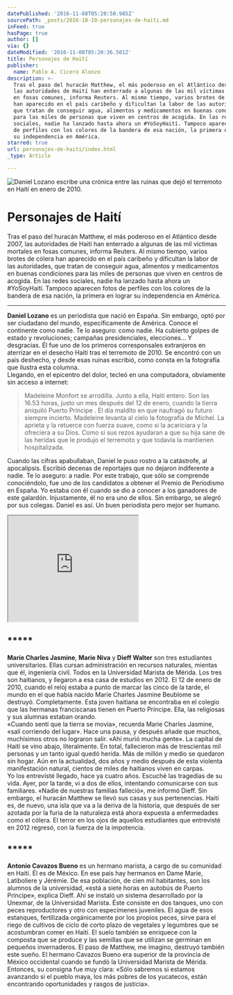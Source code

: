 ```yaml
---
datePublished: '2016-11-08T05:20:50.985Z'
sourcePath: _posts/2016-10-10-personajes-de-haiti.md
inFeed: true
hasPage: true
author: []
via: {}
dateModified: '2016-11-08T05:20:36.501Z'
title: Personajes de Haití
publisher:
  name: Pablo A. Cicero Alonzo
description: >-
  Tras el paso del huracán Matthew, el más poderoso en el Atlántico desde 2007,
  las autoridades de Haití han enterrado a algunas de las mil víctimas mortales
  en fosas comunes, informa Reuters. Al mismo tiempo, varios brotes de cólera
  han aparecido en el país caribeño y dificultan la labor de las autoridades,
  que tratan de conseguir agua, alimentos y medicamentos en buenas condiciones
  para las miles de personas que viven en centros de acogida. En las redes
  sociales, nadie ha lanzado hasta ahora un #YoSoyHaití. Tampoco aparecen fotos
  de perfiles con los colores de la bandera de esa nación, la primera en lograr
  su independencia en América.
starred: true
url: personajes-de-haiti/index.html
_type: Article

---
```

![Daniel Lozano escribe una crónica entre las ruinas que dejó el terremoto en Haití en enero de 2010.](https://the-grid-user-content.s3-us-west-2.amazonaws.com/2b38fb5a-8456-438e-b6b9-df744d79bb88.jpg)

# Personajes de Haití

Tras el paso del huracán Matthew, el más poderoso en el Atlántico desde 2007, las autoridades de Haití han enterrado a algunas de las mil víctimas mortales en fosas comunes, informa Reuters. Al mismo tiempo, varios brotes de cólera han aparecido en el país caribeño y dificultan la labor de las autoridades, que tratan de conseguir agua, alimentos y medicamentos en buenas condiciones para las miles de personas que viven en centros de acogida. En las redes sociales, nadie ha lanzado hasta ahora un \#YoSoyHaití. Tampoco aparecen fotos de perfiles con los colores de la bandera de esa nación, la primera en lograr su independencia en América.

---

**Daniel Lozano** es un periodista que nació en España. Sin embargo, optó por ser ciudadano del mundo, específicamente de América. Conoce el continente como nadie. Te lo aseguro: como nadie. Ha cubierto golpes de estado y revoluciones; campañas presidenciales, elecciones... Y desgracias. Él fue uno de los primeros corresponsales extranjeros en aterrizar en el desecho Haití tras el terremoto de 2010\. Se encontró con un país deshecho, y desde esas ruinas escribió, como consta en la fotografía que ilustra esta columna.   
Llegando, en el epicentro del dolor, tecleó en una computadora, obviamente sin acceso a internet:

> Madeleine Monfort se arrodilla. Junto a ella, Haití entero. Son las 16.53 horas, justo un mes después del 12 de enero, cuando la tierra aniquiló Puerto Príncipe . El día maldito en que naufragó su futuro siempre incierto. Madeleine levanta al cielo la fotografía de Michel. La aprieta y la retuerce con fuerza suave, como si la acariciara y la ofreciera a su Dios. Como si sus rezos ayudaran a que su hija sane de las heridas que le produjo el terremoto y que todavía la mantienen hospitalizada.

Cuando las cifras apabullaban, Daniel le puso rostro a la catástrofe, al apocalipsis. Escribió decenas de reportajes que no dejaron indiferente a nadie. Te lo aseguro: a nadie. Por este trabajo, que sólo se comprende conociéndolo, fue uno de los candidatos a obtener el Premio de Periodismo en España. Yo estaba con él cuando se dio a conocer a los ganadores de este galardón. Injustamente, él no era uno de ellos. Sin embargo, se alegró por sus colegas. Daniel es así. Un buen periodista pero mejor ser humano.

<iframe src="https://the-grid.github.io/ed-userhtml/?g=eJxtUlFr2zAQfs-vEBptbIilrX0pi5XRjA0Go097GyPI0jmWY0tGOifNxv77Lq5LWxgIpDt9uvu-71Rad2TOKl5XRQwB-aaUlNosymSiG3CT1aM36ILP7IqlFWFz9mfB2FFH1lJct4kpZsUe8EsHPXhM2_MPvX_QPWQp__n-15rQrmbZa8z2_M1mVCpnEXCM_oKZC5kIGmHGUYU1XQhn6c7ZJ5hI0VDIpTTBezAoam2gCuEgPKCEtPt-L5M9iDa9e6yrvlMfro8QE4lQxxtxxy9liLcYdKQeD8GCcD5BxC3UIUI268rXi7-ZDWa8MFmx5ZMjSzo99yvaRH2Web4u5ezXorw4ajqd0mRqaqhJUY2IwXNmNeqiiVAr3iAO6aOU2MA-Oiu0k_FO93IgpsHrFlJhoWi0Qze_6_Q5jKh4FR53Jowe53xyv0Hx1OuumzN9qFwHhasjTUFxjCPQYPUrWpMvBRmQCLb3pJoz1JEmpPiu6rQ_cPaW5-l0evHZhF5OyuK8iaEZPo1qAl_d3l_dfKX1Io2Cizja_iPvWvfDmmaqyMshwkSKbz6Hnk7oYin186f8BwpY6co" height="244" style=""></iframe>

## \*\*\*\*\*

**Marie Charles Jasmine**, **Marie Niva** y **Dieff Walter** son tres estudiantes universitarios. Ellas cursan administración en recursos naturales, mientas que él, ingeniería civil. Todos en la Universidad Marista de Mérida. Los tres son haitianos, y llegaron a esa casa de estudios en 2012\. El 12 de enero de 2010, cuando el reloj estaba a punto de marcar las cinco de la tarde, el mundo en el que había nacido Marie Charles Jasmine Beublome se destruyó. Completamente. Esta joven haitiana se encontraba en el colegio que las hermanas franciscanas tienen en Puerto Príncipe. Ella, las religiosas y sus alumnas estaban orando.  
«Cuando sentí que la tierra se movía», recuerda Marie Charles Jasmine, «salí corriendo del lugar». Hace una pausa, y después añade que muchos, muchísimos otros no lograron salir. «Ahí murió mucha gente». La capital de Haití se vino abajo, literalmente. En total, fallecieron más de trescientas mil personas y un tanto igual quedó herida. Más de millón y medio se quedaron sin hogar. Aún en la actualidad, dos años y medio después de esta violenta manifestación natural, cientos de miles de haitianos viven en carpas.  
Yo los entrevisté llegado, hace ya cuatro años. Escuché las tragedias de su vida. Ayer, por la tarde, vi a dos de ellos, intentando comunicarse con sus familiares. «Nadie de nuestras familias falleció», me informó Dieff. Sin embargo, el huracán Matthew se llevó sus casas y sus pertenencias. Haití es, de nuevo, una isla que va a la deriva de la historia, que después de ser azotada por la furia de la naturaleza está ahora expuesta a enfermedades como el cólera. El terror en los ojos de aquellos estudiantes que entrevisté en 2012 regresó, con la fuerza de la impotencia.

## \*\*\*\*\*

**Antonio Cavazos Bueno** es un hermano marista, a cargo de su comunidad en Haití. Él es de México. En ese país hay hermanos en Dame Marie, Latiboliere y Jérémie. De esa población, de cien mil habitantes, son los alumnos de la universidad, «está a siete horas en autobús de Puerto Príncipe», explica Dieff. Ahí se instaló un sistema desarrollado por la Unexmar, de la Universidad Marista. Éste consiste en dos tanques, uno con peces reproductores y otro con especímenes juveniles. El agua de esos estanques, fertilizada orgánicamente por los propios peces, sirve para el riego de cultivos de ciclo de corto plazo de vegetales y legumbres que se acostumbran comer en Haití. El suelo también se enriquece con la composta que se produce y las semillas que se utilizan se germinan en pequeños invernaderos. El paso de Matthew, me imagino, destruyó también este sueño. El hermano Cavazos Bueno era superior de la provincia de México occidental cuando se fundó la Universidad Marista de Mérida. Entonces, su consigna fue muy clara: «Sólo sabremos si estamos avanzando si el pueblo maya, los más pobres de los yucatecos, están encontrando oportunidades y rasgos de justicia».